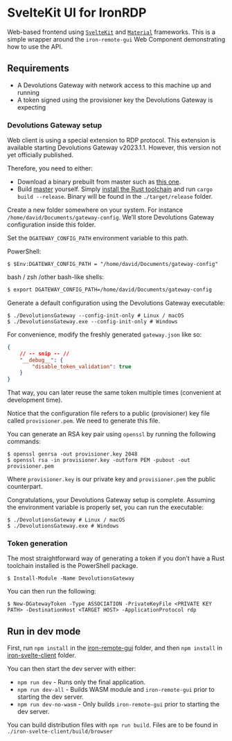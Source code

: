 # SvelteKit UI for IronRDP

Web-based frontend using [`SvelteKit`](https://kit.svelte.dev/) and [`Material`](https://material.io) frameworks.
This is a simple wrapper around the `iron-remote-gui` Web Component demonstrating how to use the API.

## Requirements

- A Devolutions Gateway with network access to this machine up and running
- A token signed using the provisioner key the Devolutions Gateway is expecting

### Devolutions Gateway setup

Web client is using a special extension to RDP protocol.
This extension is available starting Devolutions Gateway v2023.1.1.
However, this version not yet officially published.

Therefore, you need to either:

- Download a binary prebuilt from master such as [this one](https://devolutions.sharepoint.com/:f:/s/Prereleases/En3Y3T3OIuFFpYknTZYZfIYBXo_OpCubXBKd8wpjZ7Qrtg?e=MBVz53).
- Build [master](https://github.com/Devolutions/devolutions-gateway/tree/master) yourself.
  Simply [install the Rust toolchain](https://rustup.rs/) and run `cargo build --release`. Binary will be found in the `./target/release` folder.

Create a new folder somewhere on your system. For instance `/home/david/Documents/gateway-config`.
We’ll store Devolutions Gateway configuration inside this folder.

Set the `DGATEWAY_CONFIG_PATH` environment variable to this path.

PowerShell:

```pwsh
$ $Env:DGATEWAY_CONFIG_PATH = "/home/david/Documents/gateway-config"
```

bash / zsh /other bash-like shells:

```bash
$ export DGATEWAY_CONFIG_PATH=/home/david/Documents/gateway-config
```

Generate a default configuration using the Devolutions Gateway executable:

```shell
$ ./DevolutionsGateway --config-init-only # Linux / macOS
$ ./DevolutionsGateway.exe --config-init-only # Windows
```

For convenience, modify the freshly generated `gateway.json` like so:

```json
{
	// -- snip -- //
	"__debug__": {
		"disable_token_validation": true
	}
}
```

That way, you can later reuse the same token multiple times (convenient at development time).

Notice that the configuration file refers to a public (provisioner) key file called `provisioner.pem`.
We need to generate this file.

You can generate an RSA key pair using `openssl` by running the following commands:

```shell
$ openssl genrsa -out provisioner.key 2048
$ openssl rsa -in provisioner.key -outform PEM -pubout -out provisioner.pem
```

Where `provisioner.key` is our private key and `provisioner.pem` the public counterpart.

Congratulations, your Devolutions Gateway setup is complete.
Assuming the environment variable is properly set, you can run the executable:

```shell
$ ./DevolutionsGateway # Linux / macOS
$ ./DevolutionsGateway.exe # Windows
```

### Token generation

The most straightforward way of generating a token if you don’t have a Rust toolchain installed is
the PowerShell package.

```pwsh
$ Install-Module -Name DevolutionsGateway
```

You can then run the following:

```pwsh
$ New-DGatewayToken -Type ASSOCIATION -PrivateKeyFile <PRIVATE KEY PATH> -DestinationHost <TARGET HOST> -ApplicationProtocol rdp
```

## Run in dev mode

First, run `npm install` in the [iron-remote-gui](../iron-remote-gui/) folder,
and then `npm install` in [iron-svelte-client](./) folder.

You can then start the dev server with either:

- `npm run dev` - Runs only the final application.
- `npm run dev-all` - Builds WASM module and `iron-remote-gui` prior to starting the dev server.
- `npm run dev-no-wasm` - Only builds `iron-remote-gui` prior to starting the dev server.

You can build distribution files with `npm run build`.
Files are to be found in `./iron-svelte-client/build/browser`
